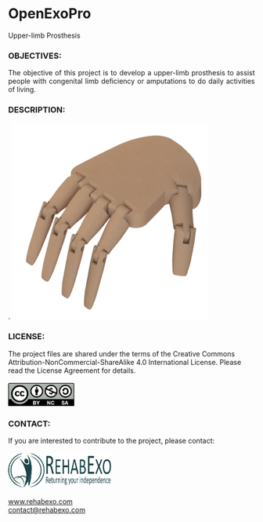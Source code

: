 # OpenExoPro
Upper-limb Prosthesis

### OBJECTIVES:
<P align="justify"> The objective of this project is to develop a upper-limb prosthesis to assist people with congenital limb deficiency or amputations to do daily activities of living.

### DESCRIPTION:
<P align="justify"> .

<img src="https://github.com/RehabExo/OpenExoPro/blob/main/CAD.JPG" width="400" height="400">

### LICENSE:
The project files are shared under the terms of the Creative Commons Attribution-NonCommercial-ShareAlike 4.0 International License. Please read the License Agreement for details. <br/><br/>
<img src="https://github.com/RehabExo/OpenExoPro/blob/main/by-nc-sa.png" width="135" height="47"><br/>

### CONTACT:
If you are interested to contribute to the project, please contact: <br/>  
<img src="https://github.com/RehabExo/OpenExoPro/blob/main/RehabExo_web.jpeg" width="210" height="70"> <br/>  
www.rehabexo.com <br/>
contact@rehabexo.com <br/>
